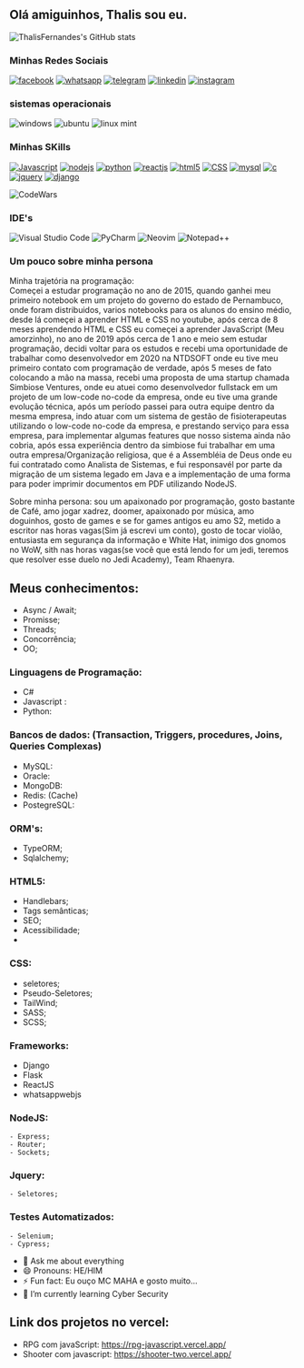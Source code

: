 
<link rel="stylesheet" href="readme.css">


## Olá amiguinhos, Thalis sou eu.
![ThalisFernandes's GitHub stats](https://github-readme-stats.vercel.app/api?username=ThalisFernandes&show_icons=true&theme=cobalt)
### Minhas Redes Sociais
[![facebook](https://img.shields.io/badge/Facebook-1877F2?style=for-the-badge&logo=facebook&logoColor=white)](https://www.facebook.com/derty.kyotsu) [![whatsapp](https://img.shields.io/badge/WhatsApp-25D366?style=for-the-badge&logo=whatsapp&logoColor=white)](https://api.whatsapp.com/send?phone=5581995011875&text=HOlar_amiguinhos) [![telegram](https://img.shields.io/badge/Telegram-2CA5E0?style=for-the-badge&logo=telegram&logoColor=white)](https://t.me/ThalisDev) [![linkedin](https://img.shields.io/badge/LinkedIn-0077B5?style=for-the-badge&logo=linkedin&logoColor=white)](https://www.linkedin.com/in/thalis-fernandes-46a107207/) [![instagram](https://img.shields.io/badge/Instagram-E4405F?style=for-the-badge&logo=instagram&logoColor=white)](https://www.instagram.com/thalis_sou_eu/)

### sistemas operacionais
![windows](https://img.shields.io/badge/Windows-0078D6?style=for-the-badge&logo=windows&logoColor=white) ![ubuntu](https://img.shields.io/badge/Ubuntu-E95420?style=for-the-badge&logo=ubuntu&logoColor=white) ![linux mint](https://img.shields.io/badge/Linux_Mint-87CF3E?style=for-the-badge&logo=linux-mint&logoColor=white)

### Minhas SKills
[![Javascript](https://img.shields.io/badge/JavaScript-F7DF1E?style=for-the-badge&logo=javascript&logoColor=black)]() [![nodejs](https://img.shields.io/badge/Node.js-43853D?style=for-the-badge&logo=node.js&logoColor=white)]() [![python](https://img.shields.io/badge/Python-3776AB?style=for-the-badge&logo=python&logoColor=white)]() [![reactjs](https://img.shields.io/badge/React-20232A?style=for-the-badge&logo=react&logoColor=61DAFB)]() [![html5](https://img.shields.io/badge/HTML-239120?style=for-the-badge&logo=html5&logoColor=white)]() [![CSS](https://img.shields.io/badge/CSS-239120?&style=for-the-badge&logo=css3&logoColor=white)]() [![mysql](https://img.shields.io/badge/MySQL-00000F?style=for-the-badge&logo=mysql&logoColor=white)]() [![c](https://img.shields.io/badge/C-00599C?style=for-the-badge&logo=c&logoColor=white)]() [![jquery](https://img.shields.io/badge/jQuery-0769AD?style=for-the-badge&logo=jquery&logoColor=white)]() [![django](https://img.shields.io/badge/Django-092E20?style=for-the-badge&logo=django&logoColor=white)]()

![CodeWars](https://www.codewars.com/users/ThalisFernandes/badges/large)

### IDE's 
![Visual Studio Code](https://img.shields.io/badge/Visual%20Studio%20Code-0078d7.svg?style=for-the-badge&logo=visual-studio-code&logoColor=white)
![PyCharm](https://img.shields.io/badge/pycharm-143?style=for-the-badge&logo=pycharm&logoColor=black&color=black&labelColor=green)
![Neovim](https://img.shields.io/badge/NeoVim-%2357A143.svg?&style=for-the-badge&logo=neovim&logoColor=white)
![Notepad++](https://img.shields.io/badge/Notepad++-90E59A.svg?style=for-the-badge&logo=notepad%2b%2b&logoColor=black)

### Um pouco sobre minha persona

Minha trajetória na programação:  
 Começei a estudar programação no ano de 2015, quando ganhei meu primeiro notebook em um projeto do governo do estado de Pernambuco, onde foram distribuidos, varios notebooks para os alunos do ensino médio, desde lá começei a aprender HTML e CSS no youtube, após cerca de 8 meses aprendendo HTML e CSS eu começei a aprender JavaScript (Meu amorzinho), no ano de 2019 após cerca de 1 ano e meio sem estudar programação, decidi voltar para os estudos e recebi uma oportunidade de trabalhar como desenvolvedor em 2020 na NTDSOFT onde eu tive meu primeiro contato com programação de verdade, após 5 meses de fato colocando a mão na massa, recebi uma proposta de uma startup chamada Simbiose Ventures, onde eu atuei como desenvolvedor fullstack em um projeto de um low-code no-code da empresa, onde eu tive uma grande evolução técnica, após um período passei para outra equipe dentro da mesma empresa, indo atuar com um sistema de gestão de fisioterapeutas utilizando o low-code no-code da empresa, e prestando serviço para essa empresa, para implementar algumas features que nosso sistema ainda não cobria, após essa experiência dentro da simbiose fui trabalhar em uma outra empresa/Organização religiosa, que é a Assembléia de Deus onde eu fui contratado como Analista de Sistemas, e fui responsavél por parte da migração de um sistema legado em Java e a implementação de uma forma para poder imprimir documentos em PDF utilizando NodeJS.

Sobre minha persona: 
sou um apaixonado por programação, gosto bastante de Café, amo jogar xadrez, doomer, apaixonado por música, amo doguinhos, gosto de games e se for games antigos eu amo S2, metido a escritor nas horas vagas(Sim já escrevi um conto), gosto de tocar violão, entusiasta em segurança da informação e White Hat, inimigo dos gnomos no WoW, sith nas horas vagas(se você que está lendo for um jedi, teremos que resolver esse duelo no Jedi Academy), Team Rhaenyra. 

## Meus conhecimentos: 
 - Async / Await;
 - Promisse;
 - Threads;
 - Concorrência;
 - OO;

### Linguagens de Programação: 
   - C#
   - Javascript : 
   - Python:
### Bancos de dados: (Transaction, Triggers, procedures, Joins, Queries Complexas)

  - MySQL: 
  - Oracle: 
  - MongoDB: 
  - Redis: (Cache)
  - PostegreSQL:
   
### ORM's:
   - TypeORM;
   - Sqlalchemy;
### HTML5:
   - Handlebars;
   - Tags semânticas;
   - SEO;
   - Acessibilidade;
   - 
### CSS:
   - seletores;
   - Pseudo-Seletores;
   - TailWind;
   - SASS;
   - SCSS;

### Frameworks:
  - Django
  - Flask
  - ReactJS
  - whatsappwebjs
### NodeJS:
    - Express;
    - Router;
    - Sockets;
### Jquery:
    - Seletores;
### Testes Automatizados:
    - Selenium;
    - Cypress;
    

- 💬 Ask me about everything
- 😄 Pronouns: HE/HIM
- ⚡ Fun fact: Eu ouço MC MAHA e gosto muito...
- 🌱 I’m currently learning Cyber Security

## Link dos projetos no vercel: 
 - RPG com javaScript: https://rpg-javascript.vercel.app/  
 - Shooter com javascript: https://shooter-two.vercel.app/  
 
<!--
**digitalheadhunt/digitalheadhunt** is a ✨ _special_ ✨ repository because its `README.md` (this file) appears on your GitHub profile.

Here are some ideas to get you started:

- 🔭 I’m currently working on ...

- 👯 I’m looking to collaborate on ...
- 🤔 I’m looking for help with ...

- 📫 How to reach me: ...


-->
